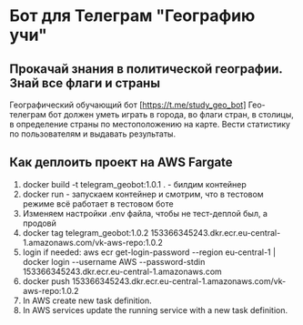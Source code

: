 # Бот для Телеграм "Географию учи"

## Прокачай знания в политической географии. Знай все флаги и страны

Географический обучающий бот [https://t.me/study_geo_bot]
Гео-телеграм бот должен уметь играть в города, во флаги стран, в столицы, в определение страны по местоположению на карте. Вести статистику по пользователям и выдавать результаты.

## Как деплоить проект на AWS Fargate

1. docker build -t telegram_geobot:1.0.1 . - билдим контейнер
2. docker run - запускаем контейнер и смотрим, что в тестовом режиме всё работает в тестовом боте
3. Изменяем настройки .env файла, чтобы не тест-деплой был, а продовй
4. docker tag telegram_geobot:1.0.2 153366345243.dkr.ecr.eu-central-1.amazonaws.com/vk-aws-repo:1.0.2
5. login if needed:
   aws ecr get-login-password --region eu-central-1 | docker login --username AWS --password-stdin 153366345243.dkr.ecr.eu-central-1.amazonaws.com
6. docker push 153366345243.dkr.ecr.eu-central-1.amazonaws.com/vk-aws-repo:1.0.2
7. In AWS create new task definition.
8. In AWS services update the running service with a new task definition.
